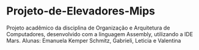 # Projeto-de-Elevadores-Mips
Projeto acadêmico da disciplina de Organização e Arquitetura de Computadores, desenvolvido com a linguagem Assembly, utilizando a IDE Mars.
Alunas: Emanuela Kemper Schmitz, Gabrieli, Leticia e Valentina
